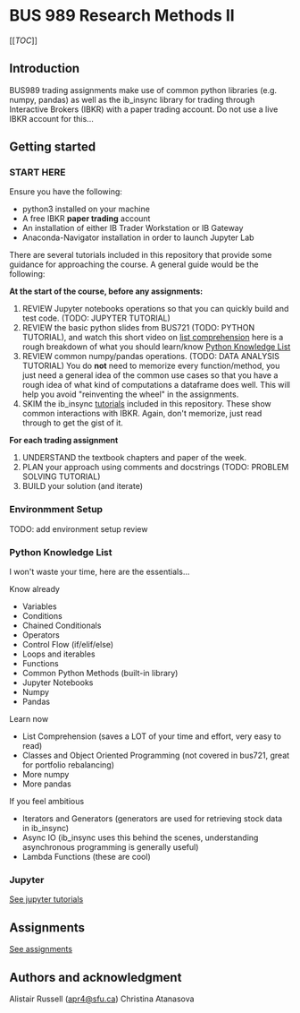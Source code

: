 # BUS 989 Research Methods II

[[_TOC_]]

## Introduction

BUS989 trading assignments make use of common python libraries (e.g. numpy, pandas) as well as the ib_insync library for trading through Interactive Brokers (IBKR) with a paper trading account. Do not use a live IBKR account for this...

## Getting started

### START HERE
Ensure you have the following:
- python3 installed on your machine
- A free IBKR **paper trading** account
- An installation of either IB Trader Workstation or IB Gateway
- Anaconda-Navigator installation in order to launch Jupyter Lab

There are several tutorials included in this repository that provide some guidance for approaching the course. A general guide would be the following:

**At the start of the course, before any assignments:**
1. REVIEW Jupyter notebooks operations so that you can quickly build and test code. (TODO: JUPYTER TUTORIAL)
2. REVIEW the basic python slides from BUS721 (TODO: PYTHON TUTORIAL), and watch this short video on [list comprehension](https://www.youtube.com/watch?v=E1ZAVEmRwyI) here is a rough breakdown of what you should learn/know [Python Knowledge List](#python-knowledge-list)
3. REVIEW common numpy/pandas operations. (TODO: DATA ANALYSIS TUTORIAL) You do **not** need to memorize every function/method, you just need a general idea of the common use cases so that you have a rough idea of what kind of computations a dataframe does well. This will help you avoid "reinventing the wheel" in the assignments.
4. SKIM the ib_insync [tutorials](./tutorials) included in this repository. These show common interactions with IBKR. Again, don't memorize, just read through to get the gist of it.

**For each trading assignment**
1. UNDERSTAND the textbook chapters and paper of the week.
2. PLAN your approach using comments and docstrings (TODO: PROBLEM SOLVING TUTORIAL)
3. BUILD your solution (and iterate)

### Environmment Setup
TODO: add environment setup review

### Python Knowledge List

I won't waste your time, here are the essentials...
>>>
Know already
- Variables
- Conditions
- Chained Conditionals
- Operators
- Control Flow (if/elif/else)
- Loops and iterables
- Functions
- Common Python Methods (built-in library)
- Jupyter Notebooks
- Numpy
- Pandas

Learn now
- List Comprehension (saves a LOT of your time and effort, very easy to read)
- Classes and Object Oriented Programming (not covered in bus721, great for portfolio rebalancing)
- More numpy
- More pandas

If you feel ambitious
- Iterators and Generators (generators are used for retrieving stock data in ib_insync)
- Async IO (ib_insync uses this behind the scenes, understanding asynchronous programming is generally useful)
- Lambda Functions (these are cool)
>>>

### Jupyter
[See jupyter tutorials](./tutorials/jupyter)

## Assignments
[See assignments](./assignments)

## Authors and acknowledgment
Alistair Russell (apr4@sfu.ca)
Christina Atanasova

